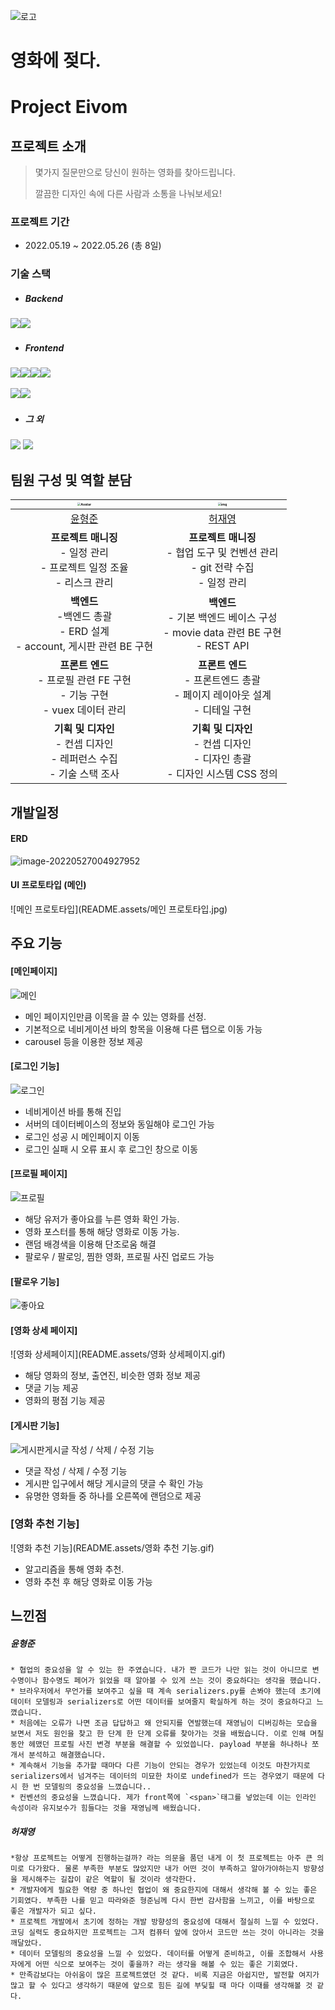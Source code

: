 





![로고](README.assets/로고.png)



# 영화에 젖다.

# Project Eivom



## 프로젝트 소개

> 몇가지 질문만으로 당신이 원하는 영화를 찾아드립니다.
>
> 깔끔한 디자인 속에 다른 사람과 소통을 나눠보세요!



### 프로젝트 기간

- 2022.05.19 ~ 2022.05.26 (총 8일)



### 기술 스택

- ##### Backend

​		<img src="https://img.shields.io/badge/python-3776AB?style=for-the-badge&logo=python&logoColor=white"><img src="https://img.shields.io/badge/django-092E20?style=for-the-badge&logo=django&logoColor=white"> 



- ##### Frontend

​		<img src="https://img.shields.io/badge/vue.js-4FC08D?style=for-the-badge&logo=vue.js&logoColor=white"><img src="https://img.shields.io/badge/html5-E34F26?style=for-the-badge&logo=html5&logoColor=white"><img src="https://img.shields.io/badge/css-1572B6?style=for-the-badge&logo=css3&logoColor=white"><img src="https://img.shields.io/badge/javascript-F7DF1E?style=for-the-badge&logo=javascript&logoColor=black">

​		<img src="https://img.shields.io/badge/node.js-339933?style=for-the-badge&logo=Node.js&logoColor=white"><img src="https://img.shields.io/badge/bootstrap-7952B3?style=for-the-badge&logo=bootstrap&logoColor=white">

   

- ##### 그 외

​		<img src="https://img.shields.io/badge/fontawesome-339AF0?style=for-the-badge&logo=fontawesome&logoColor=white">  <img src="https://img.shields.io/badge/github-181717?style=for-the-badge&logo=github&logoColor=white">



## 팀원 구성 및 역할 분담

| <img src="https://avatars.githubusercontent.com/u/97644412?v=4" alt="Avatar" style="zoom:33%;" /> | <img src="https://avatars.githubusercontent.com/u/84772914?v=4" alt="img" style="zoom:33%;" /> |
| :----------------------------------------------------------: | :----------------------------------------------------------: |
|            [윤형준](https://github.com/hanggeee)             |            [허재영](https://github.com/DasisCore)            |
| __프로젝트 매니징__<br />- 일정 관리<br />- 프로젝트 일정 조율<br />- 리스크 관리 | __프로젝트 매니징__<br />- 협업 도구 및 컨벤션 관리<br />- git 전략 수집<br />- 일정 관리 |
| __백엔드__<br />-백엔드 총괄<br />- ERD 설계<br />- account, 게시판 관련 BE 구현 | __백엔드__<br />- 기본 백엔드 베이스 구성<br />- movie data 관련 BE 구현<br />- REST API |
| __프론트 엔드__<br />- 프로필 관련 FE 구현<br />- 기능 구현<br />-  vuex 데이터 관리 | __프론트 엔드__<br />- 프론트엔드 총괄<br />- 페이지 레이아웃 설계<br />- 디테일 구현 |
| __기획 및 디자인__<br />- 컨셉 디자인<br />- 레퍼런스 수집<br />- 기술 스택 조사 | __기획 및 디자인__<br />- 컨셉 디자인<br />- 디자인 총괄<br />- 디자인 시스템 CSS 정의 |







## 개발일정



#### ERD

![image-20220527004927952](README.assets/image-20220527004927952.png)





#### UI 프로토타입 (메인)

![메인 프로토타입](README.assets/메인 프로토타입.jpg)



## 주요 기능

#### [메인페이지]

![메인](README.assets/메인.gif)

- 메인 페이지인만큼 이목을 끌 수 있는 영화를 선정.
- 기본적으로 네비게이션 바의 항목을 이용해 다른 탭으로 이동 가능
- carousel 등을 이용한 정보 제공



#### [로그인 기능]

![로그인](README.assets/로그인.gif)

- 네비게이션 바를 통해 진입
- 서버의 데이터베이스의 정보와 동일해야 로그인 가능
- 로그인 성공 시 메인페이지 이동
- 로그인 실패 시 오류 표시 후 로그인 창으로 이동





#### [프로필 페이지]

![프로필](README.assets/프로필.gif)

- 해당 유저가 좋아요를 누른 영화 확인 가능.
- 영화 포스터를 통해 해당 영화로 이동 가능.
- 랜덤 배경색을 이용해 단조로움 해결
- 팔로우 / 팔로잉, 찜한 영화, 프로필 사진 업로드 가능



#### [팔로우 기능]

![좋아요](README.assets/좋아요.gif)



#### [영화 상세 페이지]

![영화 상세페이지](README.assets/영화 상세페이지.gif)

- 해당 영화의 정보, 출연진, 비슷한 영화 정보 제공
- 댓글 기능 제공
- 영화의 평점 기능 제공



#### [게시판 기능]

![게시판](README.assets/게시판.gif)게시글 작성 / 삭제 / 수정 기능

- 댓글 작성 / 삭제 / 수정 기능
- 게시판 입구에서 해당 게시글의 댓글 수 확인 가능
- 유명한 영화들 중 하나를 오른쪽에 랜덤으로 제공



### [영화 추천 기능]

![영화 추천 기능](README.assets/영화 추천 기능.gif)

- 알고리즘을 통해 영화 추천.
- 영화 추천 후 해당 영화로 이동 가능





## 느낀점

##### 윤형준

```
* 협업의 중요성을 알 수 있는 한 주였습니다. 내가 짠 코드가 나만 읽는 것이 아니므로 변수명이나 함수명도 페어가 읽었을 때 알아볼 수 있게 쓰는 것이 중요하다는 생각을 했습니다.
* 브라우저에서 무언가를 보여주고 싶을 때 계속 serializers.py를 손봐야 했는데 초기에 데이터 모델링과 serializers로 어떤 데이터를 보여줄지 확실하게 하는 것이 중요하다고 느꼈습니다.
* 처음에는 오류가 나면 조금 답답하고 왜 안되지를 연발했는데 재영님이 디버깅하는 모습을 보면서 저도 원인을 찾고 한 단계 한 단계 오류를 찾아가는 것을 배웠습니다. 이로 인해 며칠 동안 헤맸던 프로필 사진 변경 부분을 해결할 수 있었씁니다. payload 부분을 하나하나 쪼개서 분석하고 해결했습니다.
* 계속해서 기능을 추가할 때마다 다른 기능이 안되는 경우가 있었는데 이것도 마찬가지로 serializers에서 넘겨주는 데이터의 미묘한 차이로 undefined가 뜨는 경우였기 때문에 다시 한 번 모델링의 중요성을 느꼈습니다..
* 컨벤션의 중요성을 느꼈습니다. 제가 front쪽에 `<span>`태그를 넣었는데 이는 인라인 속성이라 유지보수가 힘들다는 것을 재영님께 배웠습니다. 
```



##### 허재영

````
*항상 프로젝트는 어떻게 진행하는걸까? 라는 의문을 품던 내게 이 첫 프로젝트는 아주 큰 의미로 다가왔다. 물론 부족한 부분도 많았지만 내가 어떤 것이 부족하고 알아가야하는지 방향성을 제시해주는 길잡이 같은 역할이 될 것이라 생각한다.
* 개발자에게 필요한 역량 중 하나인 협업이 왜 중요한지에 대해서 생각해 볼 수 있는 좋은 기회였다. 부족한 나를 믿고 따라와준 형준님께 다시 한번 감사함을 느끼고, 이를 바탕으로 좋은 개발자가 되고 싶다.
* 프로젝트 개발에서 초기에 정하는 개발 방향성의 중요성에 대해서 절실히 느낄 수 있었다. 코딩 실력도 중요하지만 프로젝트는 그저 컴퓨터 앞에 앉아서 코드만 쓰는 것이 아니라는 것을 깨달았다.
* 데이터 모델링의 중요성을 느낄 수 있었다. 데이터를 어떻게 준비하고, 이를 조합해서 사용자에게 어떤 식으로 보여주는 것이 좋을까? 라는 생각을 해볼 수 있는 좋은 기회였다.
* 만족감보다는 아쉬움이 많은 프로젝트였던 것 같다. 비록 지금은 아쉽지만, 발전할 여지가 많고 할 수 있다고 생각하기 때문에 앞으로 힘든 길에 부딪힐 때 마다 이때를 생각해볼 것 같다.
````



